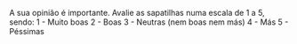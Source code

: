 A sua opinião é importante. Avalie as sapatilhas numa escala de 1 a 5, sendo:
1 - Muito boas
2 - Boas
3 - Neutras (nem boas nem más)
4 - Más
5 - Péssimas